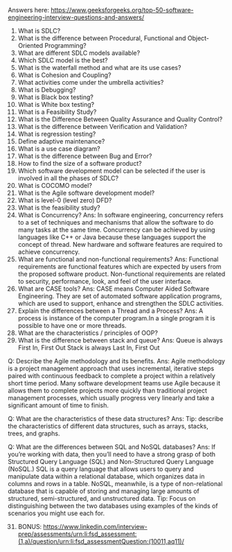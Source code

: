 Answers here: https://www.geeksforgeeks.org/top-50-software-engineering-interview-questions-and-answers/
1. What is SDLC?
2. What is the difference between Procedural, Functional and Object-Oriented Programming?
3. What are different SDLC models available?
4. Which SDLC model is the best?
5. What is the waterfall method and what are its use cases?
6. What is Cohesion and Coupling?
7. What activities come under the umbrella activities?
8. What is Debugging?
9. What is Black box testing?
10. What is White box testing?
11. What is a Feasibility Study?
12. What is the Difference Between Quality Assurance and Quality Control?
13. What is the difference between Verification and Validation?
14. What is regression testing?
15. Define adaptive maintenance?
16. What is a use case diagram?
17. What is the difference between Bug and Error?
18. How to find the size of a software product?
19. Which software development model can be selected if the user is involved in all the phases of SDLC?
20. What is COCOMO model?
21. What is the Agile software development model?
22. What is level-0 (level zero) DFD?
23. What is the feasibility study?
24. What is Concurrency?
Ans: In software engineering, concurrency refers to a set of techniques and mechanisms that allow the software to do many tasks at the same time. Concurrency can be achieved by using languages like C++ or Java because these languages support the concept of thread. New hardware and software features are required to achieve concurrency.
25. What are functional and non-functional requirements?
Ans: Functional requirements are functional features which are expected by users from the proposed software product.
Non-functional requirements are related to security, performance, look, and feel of the user interface.
26.  What are CASE tools?
Ans: CASE means Computer Aided Software Engineering. They are set of automated software application programs, which are used to support, enhance and strengthen the SDLC activities.
27. Explain the differences between a Thread and a Process?
Ans: A process is instance of the computer program.In a single program it is possible to have one or more threads.
28. What are the characteristics / principles of OOP?
29. What is the difference between stack and queue?
Ans:    Queue is always First In, First Out
        Stack is always Last In, First Out
    
Q: Describe the Agile methodology and its benefits. 
Ans: Agile methodology is a project management approach that uses incremental, iterative steps paired with continuous feedback to complete a project within a relatively short time period. Many software development teams use Agile because it allows them to complete projects more quickly than traditional project management processes, which usually progress very linearly and take a significant amount of time to finish. 

Q: What are the characteristics of these data structures?
Ans: Tip: describe the characteristics of different data structures, such as arrays, stacks, trees, and graphs.

Q:  What are the differences between SQL and NoSQL databases?
Ans: If you’re working with data, then you’ll need to have a strong grasp of both Structured Query Language (SQL) and Non-Structured Query Language (NoSQL.) 
SQL is a query language that allows users to query and manipulate data within a relational database, which organizes data in columns and rows in a table. NoSQL, meanwhile, is a type of non-relational database that is capable of storing and managing large amounts of structured, semi-structured, and unstructured data. 
Tip: Focus on distinguishing between the two databases using examples of the kinds of scenarios you might use each for. 

31.   BONUS: https://www.linkedin.com/interview-prep/assessments/urn:li:fsd_assessment:(1,a)/question/urn:li:fsd_assessmentQuestion:(10011,aq11)/
